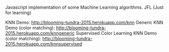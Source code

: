 Javascript implementation of some Machine Learning algorithms. JFL (Just for learning)

KNN Demo: http://blooming-tundra-2015.herokuapp.com/knn
Generic KNN Demo (color matching): http://blooming-tundra-2015.herokuapp.com/knngeneric
Supervised Color Learning KNN Demo (color matching): http://blooming-tundra-2015.herokuapp.com/knnsupervised